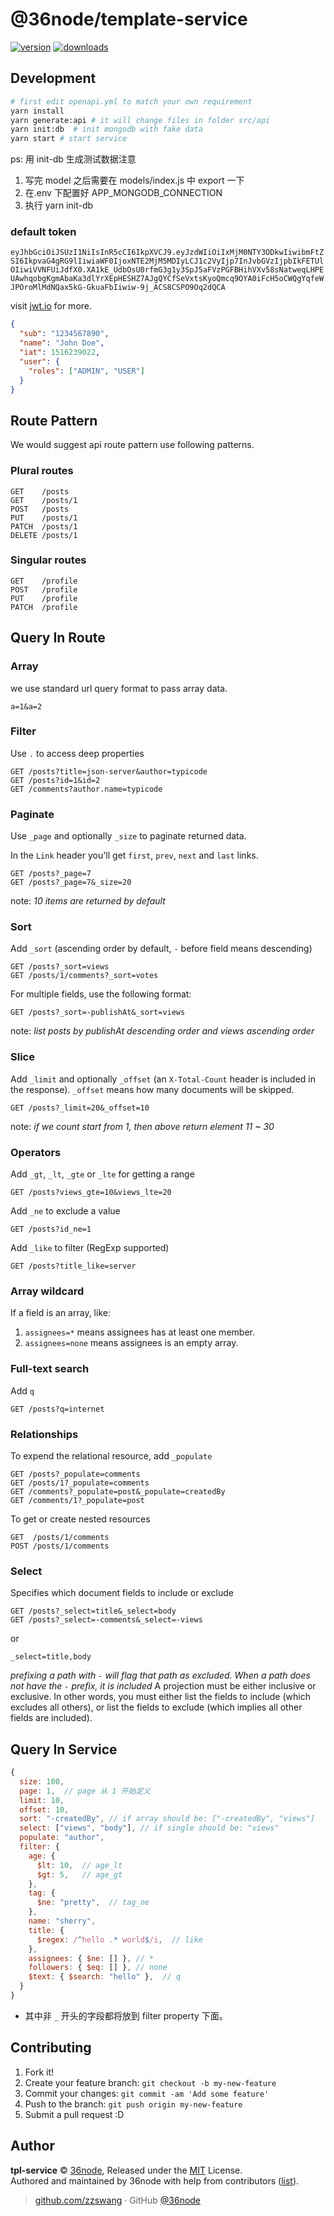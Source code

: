 # @36node/template-service

[![version][0]][1] [![downloads][2]][3]

## Development

```sh
# first edit openapi.yml to match your own requirement
yarn install
yarn generate:api # it will change files in folder src/api
yarn init:db  # init mongodb with fake data
yarn start # start service
```

ps: 用 init-db 生成测试数据注意

1.  写完 model 之后需要在 models/index.js 中 export 一下
2.  在.env 下配置好 APP_MONGODB_CONNECTION
3.  执行 yarn init-db

### default token

`eyJhbGciOiJSUzI1NiIsInR5cCI6IkpXVCJ9.eyJzdWIiOiIxMjM0NTY3ODkwIiwibmFtZSI6IkpvaG4gRG9lIiwiaWF0IjoxNTE2MjM5MDIyLCJ1c2VyIjp7InJvbGVzIjpbIkFETUlOIiwiVVNFUiJdfX0.XA1kE_UdbOsU0rfmG3g1y3SpJ5aFVzPGFBHihVXv58sNatweqLHPEUAwhqobgKgmAbaKa3dlYrXEpHESHZ7AJgQYCfSeVxtsKyoQmcq9OYA0iFcH5oCWQgYqfeWJPOroMlMdNQax5kG-GkuaFbIiwiw-9j_ACS8CSPO9Oq2dQCA`

visit [jwt.io](jwt.io) for more.

```json
{
  "sub": "1234567890",
  "name": "John Doe",
  "iat": 1516239022,
  "user": {
    "roles": ["ADMIN", "USER"]
  }
}
```

## Route Pattern

We would suggest api route pattern use following patterns.

### Plural routes

```curl
GET    /posts
GET    /posts/1
POST   /posts
PUT    /posts/1
PATCH  /posts/1
DELETE /posts/1
```

### Singular routes

```curl
GET    /profile
POST   /profile
PUT    /profile
PATCH  /profile
```

## Query In Route

### Array

we use standard url query format to pass array data.

```curl
a=1&a=2
```

### Filter

Use `.` to access deep properties

```curl
GET /posts?title=json-server&author=typicode
GET /posts?id=1&id=2
GET /comments?author.name=typicode
```

### Paginate

Use `_page` and optionally `_size` to paginate returned data.

In the `Link` header you'll get `first`, `prev`, `next` and `last` links.

```curl
GET /posts?_page=7
GET /posts?_page=7&_size=20
```

note: _10 items are returned by default_

### Sort

Add `_sort` (ascending order by default, `-` before field means descending)

```curl
GET /posts?_sort=views
GET /posts/1/comments?_sort=votes
```

For multiple fields, use the following format:

```curl
GET /posts?_sort=-publishAt&_sort=views
```

note: _list posts by publishAt descending order and views ascending order_

### Slice

Add `_limit` and optionally `_offset` (an `X-Total-Count` header is included in the response).
`_offset` means how many documents will be skipped.

```curl
GET /posts?_limit=20&_offset=10
```

note: _if we count start from 1, then above return element 11 ~ 30_

### Operators

Add `_gt`, `_lt`, `_gte` or `_lte` for getting a range

```curl
GET /posts?views_gte=10&views_lte=20
```

Add `_ne` to exclude a value

```curl
GET /posts?id_ne=1
```

Add `_like` to filter (RegExp supported)

```curl
GET /posts?title_like=server
```

### Array wildcard

If a field is an array, like:

1.  `assignees=*` means assignees has at least one member.
2.  `assignees=none` means assignees is an empty array.

### Full-text search

Add `q`

```curl
GET /posts?q=internet
```

### Relationships

To expend the relational resource, add `_populate`

```curl
GET /posts?_populate=comments
GET /posts/1?_populate=comments
GET /comments?_populate=post&_populate=createdBy
GET /comments/1?_populate=post
```

To get or create nested resources

```curl
GET  /posts/1/comments
POST /posts/1/comments
```

### Select

Specifies which document fields to include or exclude

```curl
GET /posts?_select=title&_select=body
GET /posts?_select=-comments&_select=-views
```

or

```curl
_select=title,body
```

_prefixing a path with `-` will flag that path as excluded.
When a path does not have the `-` prefix, it is included_
A projection must be either inclusive or exclusive.
In other words, you must either list the fields to include (which excludes all others),
or list the fields to exclude (which implies all other fields are included).

## Query In Service

```js
{
  size: 100,
  page: 1,  // page 从 1 开始定义
  limit: 10,
  offset: 10,
  sort: "-createdBy", // if array should be: ["-createdBy", "views"]
  select: ["views", "body"], // if single should be: "views"
  populate: "author",
  filter: {
    age: {
      $lt: 10,  // age_lt
      $gt: 5,   // age_gt
    },
    tag: {
      $ne: "pretty",  // tag_ne
    },
    name: "sherry",
    title: {
      $regex: /^hello .* world$/i,  // like
    },
    assignees: { $ne: [] }, // *
    followers: { $eq: [] }, // none
    $text: { $search: "hello" },  // q
  }
}
```

- 其中非 `_` 开头的字段都将放到 filter property 下面。

## Contributing

1.  Fork it!
2.  Create your feature branch: `git checkout -b my-new-feature`
3.  Commit your changes: `git commit -am 'Add some feature'`
4.  Push to the branch: `git push origin my-new-feature`
5.  Submit a pull request :D

## Author

**tpl-service** © [36node](https://github.com/36node), Released under the [MIT](./LICENSE) License.<br>
Authored and maintained by 36node with help from contributors ([list](https://github.com/36node/tpl-service/contributors)).

> [github.com/zzswang](https://github.com/zzswang) · GitHub [@36node](https://github.com/36node)

[0]: https://img.shields.io/npm/v/@36node/template-service.svg?style=flat
[1]: https://npmjs.com/package/@36node/template-service
[2]: https://img.shields.io/npm/dm/@36node/template-service.svg?style=flat
[3]: https://npmjs.com/package/@36node/template-service
